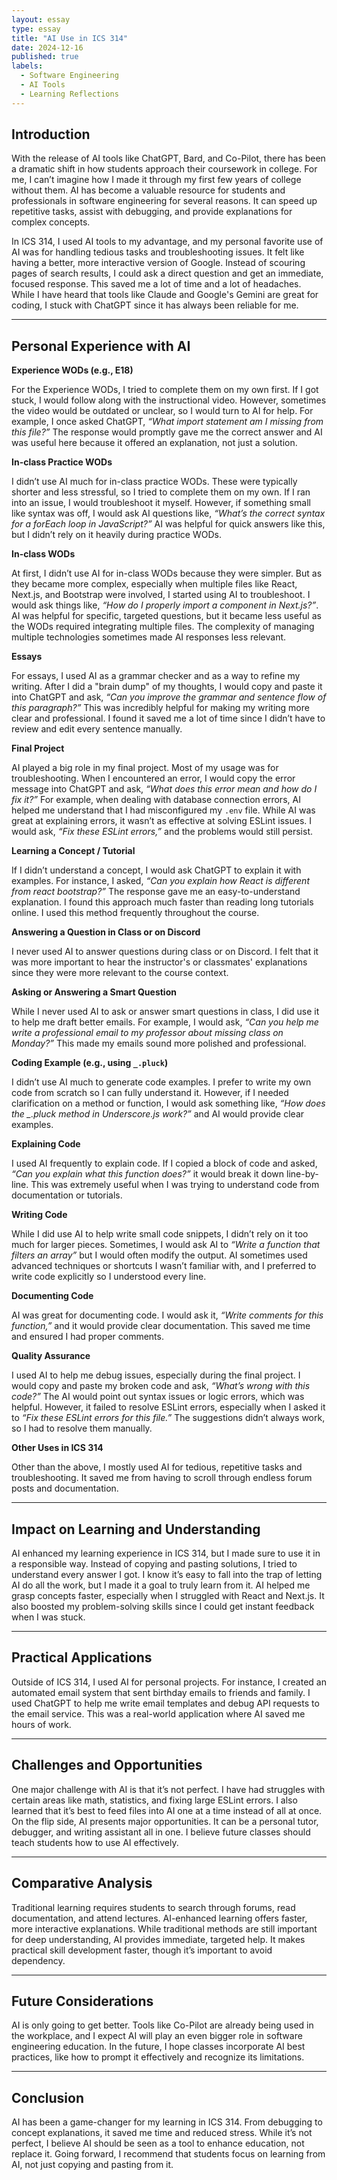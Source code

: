 ```yaml
---
layout: essay
type: essay
title: "AI Use in ICS 314"
date: 2024-12-16
published: true
labels:
  - Software Engineering
  - AI Tools
  - Learning Reflections
---
```


## Introduction

With the release of AI tools like ChatGPT, Bard, and Co-Pilot, there has been a dramatic shift in how students approach their coursework in college. For me, I can’t imagine how I made it through my first few years of college without them. AI has become a valuable resource for students and professionals in software engineering for several reasons. It can speed up repetitive tasks, assist with debugging, and provide explanations for complex concepts.  

In ICS 314, I used AI tools to my advantage, and my personal favorite use of AI was for handling tedious tasks and troubleshooting issues. It felt like having a better, more interactive version of Google. Instead of scouring pages of search results, I could ask a direct question and get an immediate, focused response. This saved me a lot of time and a lot of headaches. While I have heard that tools like Claude and Google's Gemini are great for coding, I stuck with ChatGPT since it has always been reliable for me. 

---

## Personal Experience with AI 

**Experience WODs (e.g., E18)**

For the Experience WODs, I tried to complete them on my own first. If I got stuck, I would follow along with the instructional video. However, sometimes the video would be outdated or unclear, so I would turn to AI for help. For example, I once asked ChatGPT, *“What import statement am I missing from this file?”* The response would promptly gave me the correct answer and AI was useful here because it offered an explanation, not just a solution.

**In-class Practice WODs**

I didn’t use AI much for in-class practice WODs. These were typically shorter and less stressful, so I tried to complete them on my own. If I ran into an issue, I would troubleshoot it myself. However, if something small like syntax was off, I would ask AI questions like, *“What’s the correct syntax for a forEach loop in JavaScript?”* AI was helpful for quick answers like this, but I didn’t rely on it heavily during practice WODs. 

**In-class WODs**

At first, I didn’t use AI for in-class WODs because they were simpler. But as they became more complex, especially when multiple files like React, Next.js, and Bootstrap were involved, I started using AI to troubleshoot. I would ask things like, *“How do I properly import a component in Next.js?”*. AI was helpful for specific, targeted questions, but it became less useful as the WODs required integrating multiple files. The complexity of managing multiple technologies sometimes made AI responses less relevant. 

**Essays**

For essays, I used AI as a grammar checker and as a way to refine my writing. After I did a "brain dump" of my thoughts, I would copy and paste it into ChatGPT and ask, *“Can you improve the grammar and sentence flow of this paragraph?”* This was incredibly helpful for making my writing more clear and professional. I found it saved me a lot of time since I didn’t have to review and edit every sentence manually. 

**Final Project**

AI played a big role in my final project. Most of my usage was for troubleshooting. When I encountered an error, I would copy the error message into ChatGPT and ask, *“What does this error mean and how do I fix it?”* For example, when dealing with database connection errors, AI helped me understand that I had misconfigured my `.env` file. While AI was great at explaining errors, it wasn’t as effective at solving ESLint issues. I would ask, *“Fix these ESLint errors,”* and the problems would still persist. 

**Learning a Concept / Tutorial**

If I didn’t understand a concept, I would ask ChatGPT to explain it with examples. For instance, I asked, *“Can you explain how React is different from react bootstrap?”* The response gave me an easy-to-understand explanation. I found this approach much faster than reading long tutorials online. I used this method frequently throughout the course. 

**Answering a Question in Class or on Discord**

I never used AI to answer questions during class or on Discord. I felt that it was more important to hear the instructor's or classmates' explanations since they were more relevant to the course context. 

**Asking or Answering a Smart Question**

While I never used AI to ask or answer smart questions in class, I did use it to help me draft better emails. For example, I would ask, *“Can you help me write a professional email to my professor about missing class on Monday?”* This made my emails sound more polished and professional. 

**Coding Example (e.g., using `_.pluck`)**

I didn’t use AI much to generate code examples. I prefer to write my own code from scratch so I can fully understand it. However, if I needed clarification on a method or function, I would ask something like, *“How does the _.pluck method in Underscore.js work?”* and AI would provide clear examples. 

**Explaining Code**

I used AI frequently to explain code. If I copied a block of code and asked, *“Can you explain what this function does?”* it would break it down line-by-line. This was extremely useful when I was trying to understand code from documentation or tutorials. 

**Writing Code**

While I did use AI to help write small code snippets, I didn’t rely on it too much for larger pieces. Sometimes, I would ask AI to *“Write a function that filters an array”* but I would often modify the output. AI sometimes used advanced techniques or shortcuts I wasn’t familiar with, and I preferred to write code explicitly so I understood every line. 

**Documenting Code**

AI was great for documenting code. I would ask it, *“Write comments for this function,”* and it would provide clear documentation. This saved me time and ensured I had proper comments. 

**Quality Assurance**

I used AI to help me debug issues, especially during the final project. I would copy and paste my broken code and ask, *“What’s wrong with this code?”* The AI would point out syntax issues or logic errors, which was helpful. However, it failed to resolve ESLint errors, especially when I asked it to *“Fix these ESLint errors for this file.”* The suggestions didn’t always work, so I had to resolve them manually. 

**Other Uses in ICS 314**

Other than the above, I mostly used AI for tedious, repetitive tasks and troubleshooting. It saved me from having to scroll through endless forum posts and documentation. 

---

## Impact on Learning and Understanding

AI enhanced my learning experience in ICS 314, but I made sure to use it in a responsible way. Instead of copying and pasting solutions, I tried to understand every answer I got. I know it’s easy to fall into the trap of letting AI do all the work, but I made it a goal to truly learn from it. AI helped me grasp concepts faster, especially when I struggled with React and Next.js. It also boosted my problem-solving skills since I could get instant feedback when I was stuck. 

---

## Practical Applications

Outside of ICS 314, I used AI for personal projects. For instance, I created an automated email system that sent birthday emails to friends and family. I used ChatGPT to help me write email templates and debug API requests to the email service. This was a real-world application where AI saved me hours of work. 

---

## Challenges and Opportunities

One major challenge with AI is that it’s not perfect. I have had struggles with certain areas like math, statistics, and fixing large ESLint errors. I also learned that it’s best to feed files into AI one at a time instead of all at once. On the flip side, AI presents major opportunities. It can be a personal tutor, debugger, and writing assistant all in one. I believe future classes should teach students how to use AI effectively. 

---

## Comparative Analysis

Traditional learning requires students to search through forums, read documentation, and attend lectures. AI-enhanced learning offers faster, more interactive explanations. While traditional methods are still important for deep understanding, AI provides immediate, targeted help. It makes practical skill development faster, though it’s important to avoid dependency. 

---

## Future Considerations

AI is only going to get better. Tools like Co-Pilot are already being used in the workplace, and I expect AI will play an even bigger role in software engineering education. In the future, I hope classes incorporate AI best practices, like how to prompt it effectively and recognize its limitations. 

---

## Conclusion

AI has been a game-changer for my learning in ICS 314. From debugging to concept explanations, it saved me time and reduced stress. While it’s not perfect, I believe AI should be seen as a tool to enhance education, not replace it. Going forward, I recommend that students focus on learning from AI, not just copying and pasting from it. 
